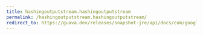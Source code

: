 ```yaml
---
title: hashingoutputstream.hashingoutputstream
permalink: /hashingoutputstream.hashingoutputstream/
redirect_to: https://guava.dev/releases/snapshot-jre/api/docs/com/google/common/hash/HashingOutputStream.html#HashingOutputStream-com.google.common.hash.HashFunction-java.io.OutputStream-
---
```

